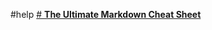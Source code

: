 #help
[# **The Ultimate Markdown Cheat Sheet**](https://towardsdatascience.com/the-ultimate-markdown-cheat-sheet-3d3976b31a0?gi=53cbae703ede)
